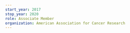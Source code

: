 ```yaml
---
start_year: 2017
stop_year: 2020
role: Associate Member
organization: American Association for Cancer Research
---
```

